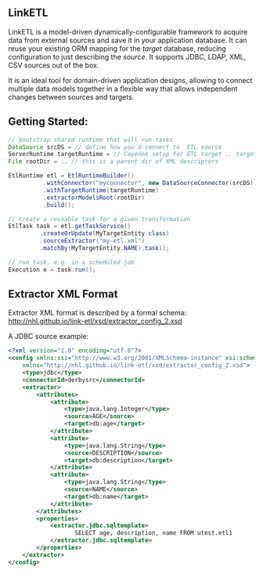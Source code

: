 ## LinkETL

LinkETL is a model-driven dynamically-configurable framework to acquire data from external sources and save it in your application database. It can reuse your existing ORM mapping for the _target_ database, reducing configuration to just describing the _source_. It supports JDBC, LDAP, XML, CSV sources out of the box.

It is an ideal tool for domain-driven application designs, allowing to connect multiple data models together in a flexible way that allows independent changes between sources and targets.


## Getting Started:

```Java
// bootstrap shared runtime that will run tasks
DataSource srcDS = // define how you'd connect to  ETL source 
ServerRuntime targetRuntime = // Cayenne setup for ETL target .. targets are mapped in Cayenne 
File rootDir = .. // this is a parent dir of XML descriptors

EtlRuntime etl = EtlRuntimeBuilder()
          .withConnector("myconnector", new DataSourceConnector(srcDS))
          .withTargetRuntime(targetRuntime)
          .extractorModelsRoot(rootDir)
          .build();

// create a reusable task for a given transformation
EtlTask task = etl.getTaskService()
         .createOrUpdate(MyTargetEntity.class)
         .sourceExtractor("my-etl.xml")
         .matchBy(MyTargetEntity.NAME).task();

// run task, e.g. in a scheduled job
Execution e = task.run();
```

## Extractor XML Format

Extractor XML format is described by a formal schema: http://nhl.github.io/link-etl/xsd/extractor_config_2.xsd

A JDBC source example:

```XML
<?xml version="1.0" encoding="utf-8"?>
<config xmlns:xsi="http://www.w3.org/2001/XMLSchema-instance" xsi:schemaLocation="http://nhl.github.io/link-etl/xsd/extractor_config_2.xsd"
	xmlns="http://nhl.github.io/link-etl/xsd/extractor_config_2.xsd">
	<type>jdbc</type>
	<connectorId>derbysrc</connectorId>
	<extractor>
		<attributes>
			<attribute>
				<type>java.lang.Integer</type>
				<source>AGE</source>
				<target>db:age</target>
			</attribute>
			<attribute>
				<type>java.lang.String</type>
				<source>DESCRIPTION</source>
				<target>db:description</target>
			</attribute>
			<attribute>
				<type>java.lang.String</type>
				<source>NAME</source>
				<target>db:name</target>
			</attribute>
		</attributes>
		<properties>
			<extractor.jdbc.sqltemplate>
			       SELECT age, description, name FROM utest.etl1
			</extractor.jdbc.sqltemplate>
		</properties>
	</extractor>
</config>
```


